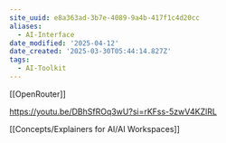 ```yaml
---
site_uuid: e8a363ad-3b7e-4089-9a4b-417f1c4d20cc
aliases:
  - AI-Interface
date_modified: '2025-04-12'
date_created: '2025-03-30T05:44:14.827Z'
tags:
  - AI-Toolkit
---
```





























































[[OpenRouter]]

https://youtu.be/DBhSfROq3wU?si=rKFss-5zwV4KZlRL

[[Concepts/Explainers for AI/AI Workspaces]]
